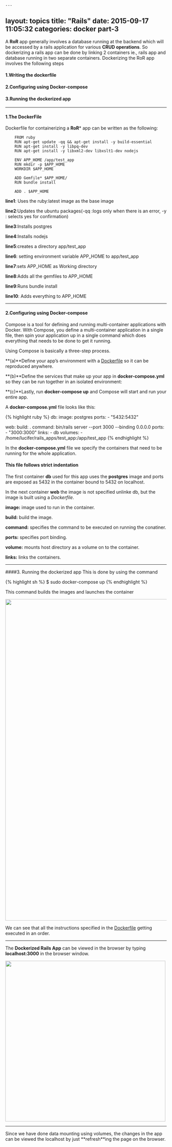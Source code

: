 	---
layout: topics
title:  "Rails"
date:   2015-09-17 11:05:32
categories: docker part-3
---

A **RoR** app generally involves a database running at the backend which will be accessed by a
rails application for various **CRUD operations**. So dockerizing a rails app can be done by
linking 2 containers ie., rails app and database running in two separate containers.
	Dockerizing the RoR app involves the following steps

#### 1.Writing the dockerfile

#### 2.Configuring using Docker-compose

#### 3.Running the dockerized app

<hr>

#### 1.The DockerFile
Dockerfile for containerizing a **RoR*** app can be written as the following:

		FROM ruby
		RUN apt-get update -qq && apt-get install -y build-essential
		RUN apt-get install -y libpq-dev
		RUN apt-get install -y libxml2-dev libxslt1-dev nodejs
		 
		ENV APP_HOME /app/test_app
		RUN mkdir -p $APP_HOME
		WORKDIR $APP_HOME

		ADD Gemfile* $APP_HOME/
		RUN bundle install

		ADD . $APP_HOME


**line1**: Uses the ruby:latest image as the base image

**line2**:Updates the ubuntu packages(-qq  :logs only when there is an error, -y : selects yes for confirmation)

**line3**:Installs postgres

**line4**:Installs nodejs

**line5**:creates a directory app/test_app

**line6**: setting environment variable APP_HOME to app/test_app

**line7**:sets APP_HOME as Working directory

**line8**:Adds all the gemfiles to APP_HOME

**line9**:Runs bundle install

**line10**: Adds everything to APP_HOME

<hr>

#### 2.Configuring using Docker-compose

Compose is a tool for defining and running multi-container applications with Docker. With Compose, you define a multi-container application in a single file, then spin your application up in a single command which does everything that needs to be done to get it running.

Using Compose is basically a three-step process.

**(a)**Define your app’s environment with a [Dockerfile][dofi] so it can be reproduced anywhere.

**(b)**Define the services that make up your app in **docker-compose.yml** so they can be run together in an isolated environment:

**(c)**Lastly, run **docker-compose up** and Compose will start and run your entire app.

A **docker-compose.yml** file looks like this:

{% highlight ruby %}
db:
  image: postgres
  ports:
    - "5432:5432"

web:
  build: .
  command: bin/rails server --port 3000 --binding 0.0.0.0
  ports:
    - "3000:3000"
  links:
    - db
  volumes:
    - /home/lucifer/rails_apps/test_app:/app/test_app
{% endhighlight %}

In the **docker-compose.yml** file we specify the containers that need to be running for the whole application.
#### **This file follows strict indentation** 

The first container **db** used for this app uses the **postgres** image and ports are exposed as 5432 in the container bound to 5432 on localhost.

In the next container **web** the image is not specified unlinke db, but the image is built using a *Dockerfile*.

**image:** image used to run in the container.

**build:** build the image.

**command:** specifies the command to be executed on running the conatiner.

**ports:** specifies port binding.

**volume:** mounts host directory as a volume on to the container.

**links:** links the containers.

<hr>

####3. Running the dockerized app
This is done by using the command 

{% highlight sh %}
$ sudo docker-compose up
{% endhighlight %}

This command builds the images and launches the container 



<html>
 <body>
    <img  src="{{site.baseurl}}/images/docker/ruby_app/ROR/docker-compose_up.png" width="1000">
 </body></html>

We can see that all the instructions specified in the [Dockerfile][d] getting executed in an order.
<hr>

The **Dockerized Rails App** can be viewed in the browser by typing **localhost:3000** in the browser window.
<html>
 <body>
    <img  src="{{site.baseurl}}/images/docker/ruby_app/ROR/dockerized.png" width="500">
 </body></html>

<hr>
Since we have done data mounting using volumes, the changes in the app can be viewed the localhost by just **refresh**ing the page on the browser.


[dofi]: dockerfile.html
[d]: dockerfile.html
